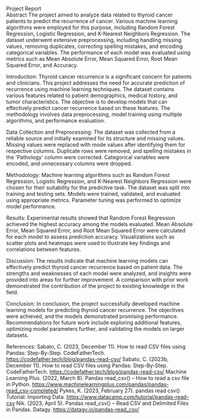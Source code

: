 Project Report  
Abstract
The project aimed to analyze data related to thyroid cancer patients to predict the recurrence of cancer. Various machine learning algorithms were employed for this purpose, including Random Forest Regression, Logistic Regression, and K-Nearest Neighbors Regression. The dataset underwent extensive preprocessing, including handling missing values, removing duplicates, correcting spelling mistakes, and encoding categorical variables. The performance of each model was evaluated using metrics such as Mean Absolute Error, Mean Squared Error, Root Mean Squared Error, and Accuracy.

Introduction:
Thyroid cancer recurrence is a significant concern for patients and clinicians. This project addresses the need for accurate prediction of recurrence using machine learning techniques. The dataset contains various features related to patient demographics, medical history, and tumor characteristics. The objective is to develop models that can effectively predict cancer recurrence based on these features. The methodology involves data preprocessing, model training using multiple algorithms, and performance evaluation.

Data Collection and Preprocessing:
The dataset was collected from a reliable source and initially examined for its structure and missing values. Missing values were replaced with mode values after identifying them for respective columns. Duplicate rows were removed, and spelling mistakes in the 'Pathology' column were corrected. Categorical variables were encoded, and unnecessary columns were dropped.
 
Methodology:
Machine learning algorithms such as Random Forest Regression, Logistic Regression, and K-Nearest Neighbors Regression were chosen for their suitability for the predictive task. The dataset was split into training and testing sets. Models were trained, validated, and evaluated using appropriate metrics. Parameter tuning was performed to optimize model performance.

Results:
Experimental results showed that Random Forest Regression achieved the highest accuracy among the models evaluated. Mean Absolute Error, Mean Squared Error, and Root Mean Squared Error were calculated for each model to assess prediction accuracy. Visualizations such as scatter plots and heatmaps were used to illustrate key findings and correlations between features.

Discussion:
The results indicate that machine learning models can effectively predict thyroid cancer recurrence based on patient data. The strengths and weaknesses of each model were analyzed, and insights were provided into areas for further improvement. A comparison with prior work demonstrated the contribution of the project to existing knowledge in the field.

Conclusion:
In conclusion, the project successfully developed machine learning models for predicting thyroid cancer recurrence. The objectives were achieved, and the models demonstrated promising performance. Recommendations for future work include exploring additional features, optimizing model parameters further, and validating the models on larger datasets.
 

References:
Sabato, C. (2023, December 11). How to read CSV files using Pandas: Step-By-Step. CodeFatherTech. https://codefather.tech/blog/pandas-read-csv/
Sabato, C. (2023b, December 11). How to read CSV files using Pandas: Step-By-Step. CodeFatherTech. https://codefather.tech/blog/pandas-read-csv/
Machine Learning Plus. (2022, March 8). Pandas read_csv() – How to read a csv file in Python. https://www.machinelearningplus.com/pandas/pandas-read_csv-completed/
Pykes, K. (2023, February 27). pandas read csv() Tutorial: Importing Data. https://www.datacamp.com/tutorial/pandas-read-csv
Nik. (2023, April 5). Pandas read_csv() – Read CSV and Delimited Files in Pandas. Datagy. https://datagy.io/pandas-read_csv/
